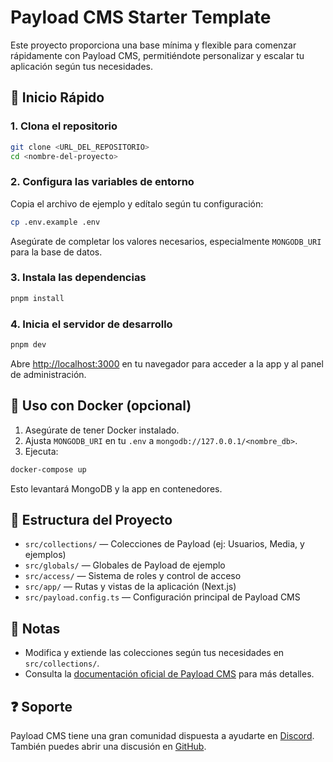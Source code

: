 # Payload CMS Starter Template

Este proyecto proporciona una base mínima y flexible para comenzar rápidamente con Payload CMS, permitiéndote personalizar y escalar tu aplicación según tus necesidades.

## 🚀 Inicio Rápido

### 1. Clona el repositorio

```bash
git clone <URL_DEL_REPOSITORIO>
cd <nombre-del-proyecto>
```

### 2. Configura las variables de entorno

Copia el archivo de ejemplo y edítalo según tu configuración:

```bash
cp .env.example .env
```

Asegúrate de completar los valores necesarios, especialmente `MONGODB_URI` para la base de datos.

### 3. Instala las dependencias

```bash
pnpm install
```

### 4. Inicia el servidor de desarrollo

```bash
pnpm dev
```

Abre [http://localhost:3000](http://localhost:3000) en tu navegador para acceder a la app y al panel de administración.

## 🐳 Uso con Docker (opcional)

1. Asegúrate de tener Docker instalado.
2. Ajusta `MONGODB_URI` en tu `.env` a `mongodb://127.0.0.1/<nombre_db>`.
3. Ejecuta:

```bash
docker-compose up
```

Esto levantará MongoDB y la app en contenedores.

## 📁 Estructura del Proyecto

- `src/collections/` — Colecciones de Payload (ej: Usuarios, Media, y ejemplos)
- `src/globals/` — Globales de Payload de ejemplo
- `src/access/` — Sistema de roles y control de acceso
- `src/app/` — Rutas y vistas de la aplicación (Next.js)
- `src/payload.config.ts` — Configuración principal de Payload CMS

## 📝 Notas

- Modifica y extiende las colecciones según tus necesidades en `src/collections/`.
- Consulta la [documentación oficial de Payload CMS](https://payloadcms.com/docs) para más detalles.

## ❓ Soporte

Payload CMS tiene una gran comunidad dispuesta a ayudarte en [Discord](https://discord.com/invite/payload). También puedes abrir una discusión en [GitHub](https://github.com/payloadcms/payload/discussions).
